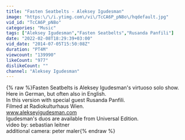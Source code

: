 ```yaml
---
title: "Fasten Seatbelts - Aleksey Igudesman"
image: "https:\/\/i.ytimg.com\/vi\/TcCA6P_pN8o\/hqdefault.jpg"
vid_id: "TcCA6P_pN8o"
categories: "Music"
tags: ["Aleksey Igudesman","Fasten Seatbelts","Rusanda Panfili"]
date: "2022-02-08T18:29:39+03:00"
vid_date: "2014-07-05T15:50:08Z"
duration: "PT4M"
viewcount: "139990"
likeCount: "977"
dislikeCount: ""
channel: "Aleksey Igudesman"
---
```

{% raw %}Fasten Seatbelts is Aleksey Igudesman's virtuoso solo show.<br />Here in German, but often also in English.<br />In this version with special guest Rusanda Panfili.<br />Filmed at Radiokulturhaus Wien.<br />www.alekseyigudesman.com<br />Igudesman's duos are available from Universal Edition.<br />video by: sebastian leitner<br />additional camera: peter maler{% endraw %}
